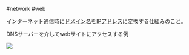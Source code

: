 #network #web 

インターネット通信時に[ドメイン名](ドメイン名.md)を[IPアドレス](IPアドレス.md)に変換する仕組みのこと。

DNSサーバーを介してwebサイトにアクセスする例

![](DNS.png)